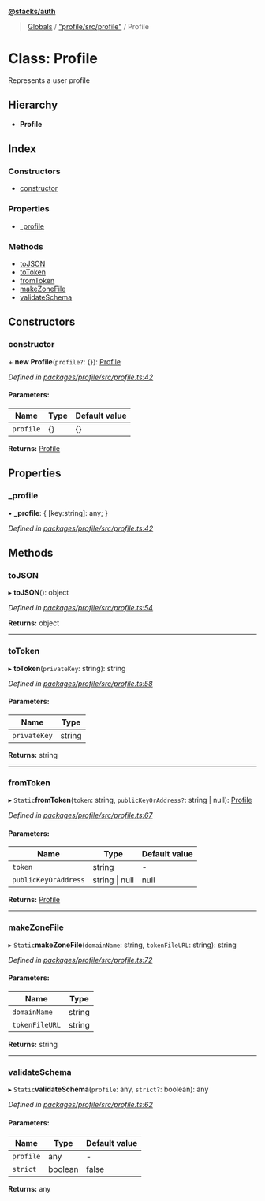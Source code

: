 **[@stacks/auth](../README.md)**

> [Globals](../globals.md) / ["profile/src/profile"](../modules/_profile_src_profile_.md) / Profile

# Class: Profile

Represents a user profile

## Hierarchy

- **Profile**

## Index

### Constructors

- [constructor](_profile_src_profile_.profile.md#constructor)

### Properties

- [\_profile](_profile_src_profile_.profile.md#_profile)

### Methods

- [toJSON](_profile_src_profile_.profile.md#tojson)
- [toToken](_profile_src_profile_.profile.md#totoken)
- [fromToken](_profile_src_profile_.profile.md#fromtoken)
- [makeZoneFile](_profile_src_profile_.profile.md#makezonefile)
- [validateSchema](_profile_src_profile_.profile.md#validateschema)

## Constructors

### constructor

\+ **new Profile**(`profile?`: {}): [Profile](_profile_src_profile_.profile.md)

_Defined in [packages/profile/src/profile.ts:42](https://github.com/blockstack/blockstack.js/blob/26419086/packages/profile/src/profile.ts#L42)_

#### Parameters:

| Name      | Type | Default value |
| --------- | ---- | ------------- |
| `profile` | {}   | {}            |

**Returns:** [Profile](_profile_src_profile_.profile.md)

## Properties

### \_profile

• **\_profile**: { [key:string]: any; }

_Defined in [packages/profile/src/profile.ts:42](https://github.com/blockstack/blockstack.js/blob/26419086/packages/profile/src/profile.ts#L42)_

## Methods

### toJSON

▸ **toJSON**(): object

_Defined in [packages/profile/src/profile.ts:54](https://github.com/blockstack/blockstack.js/blob/26419086/packages/profile/src/profile.ts#L54)_

**Returns:** object

---

### toToken

▸ **toToken**(`privateKey`: string): string

_Defined in [packages/profile/src/profile.ts:58](https://github.com/blockstack/blockstack.js/blob/26419086/packages/profile/src/profile.ts#L58)_

#### Parameters:

| Name         | Type   |
| ------------ | ------ |
| `privateKey` | string |

**Returns:** string

---

### fromToken

▸ `Static`**fromToken**(`token`: string, `publicKeyOrAddress?`: string \| null): [Profile](_profile_src_profile_.profile.md)

_Defined in [packages/profile/src/profile.ts:67](https://github.com/blockstack/blockstack.js/blob/26419086/packages/profile/src/profile.ts#L67)_

#### Parameters:

| Name                 | Type           | Default value |
| -------------------- | -------------- | ------------- |
| `token`              | string         | -             |
| `publicKeyOrAddress` | string \| null | null          |

**Returns:** [Profile](_profile_src_profile_.profile.md)

---

### makeZoneFile

▸ `Static`**makeZoneFile**(`domainName`: string, `tokenFileURL`: string): string

_Defined in [packages/profile/src/profile.ts:72](https://github.com/blockstack/blockstack.js/blob/26419086/packages/profile/src/profile.ts#L72)_

#### Parameters:

| Name           | Type   |
| -------------- | ------ |
| `domainName`   | string |
| `tokenFileURL` | string |

**Returns:** string

---

### validateSchema

▸ `Static`**validateSchema**(`profile`: any, `strict?`: boolean): any

_Defined in [packages/profile/src/profile.ts:62](https://github.com/blockstack/blockstack.js/blob/26419086/packages/profile/src/profile.ts#L62)_

#### Parameters:

| Name      | Type    | Default value |
| --------- | ------- | ------------- |
| `profile` | any     | -             |
| `strict`  | boolean | false         |

**Returns:** any
